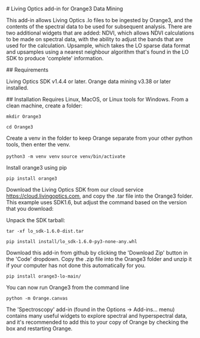 # Living Optics add-in for Orange3 Data Mining

This add-in allows Living Optics .lo files to be ingested by Orange3, and the contents of the spectral data to be used for subsequent analysis. There are two additional widgets that are added:
NDVI, which allows NDVI calculations to be made on spectral data, with the ability to adjust the bands that are used for the calculation.
Upsample, which takes the LO sparse data format and upsamples using a nearest neighbour algorithm that's found in the LO SDK to produce 'complete' information. 

## Requirements

Living Optics SDK v1.4.4 or later.
Orange data mining v3.38 or later installed.

## Installation
Requires Linux, MacOS, or Linux tools for Windows.
From a clean machine, create a folder:

`mkdir Orange3`

`cd Orange3`

Create a venv in the folder to keep Orange separate from your other python tools, then enter the venv.

`python3 -m venv venv`
`source venv/bin/activate`

Install orange3 using pip

`pip install orange3`

Download the Living Optics SDK from our cloud service https://cloud.livingoptics.com, and copy the .tar file into the Orange3 folder. This example uses SDK1.6, but adjust the command based on the version that you download:

Unpack the SDK tarball:

`tar -xf lo_sdk-1.6.0-dist.tar`

`pip install install/lo_sdk-1.6.0-py3-none-any.whl`

Download this add-in from github by clicking the 'Download Zip' button in the 'Code' dropdown. Copy the .zip file into the Orange3 folder and unzip it if your computer has not done this automatically for you. 

`pip install orange3-lo-main/`

You can now run Orange3 from the command line

`python -m Orange.canvas`

The 'Spectroscopy' add-in (found in the Options -> Add-ins... menu) contains many useful widgets to explore spectral and hyperspectral data, and it's recommended to add this to your copy of Orange by checking the box and restarting Orange.